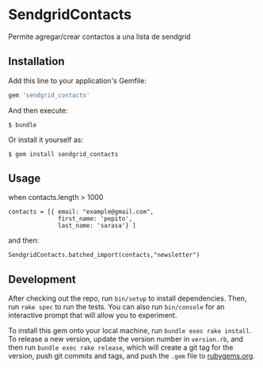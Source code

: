 # SendgridContacts

Permite agregar/crear contactos a una lista de sendgrid

## Installation

Add this line to your application's Gemfile:

```ruby
gem 'sendgrid_contacts'
```

And then execute:

    $ bundle

Or install it yourself as:

    $ gem install sendgrid_contacts

## Usage

when contacts.length > 1000

    contacts = [{ email: "example@gmail.com",
                  first_name: 'pepito',
                  last_name: 'sarasa'} ]

and then: 

    SendgridContacts.batched_import(contacts,"newsletter")

## Development

After checking out the repo, run `bin/setup` to install dependencies. Then, run `rake spec` to run the tests. You can also run `bin/console` for an interactive prompt that will allow you to experiment.

To install this gem onto your local machine, run `bundle exec rake install`. To release a new version, update the version number in `version.rb`, and then run `bundle exec rake release`, which will create a git tag for the version, push git commits and tags, and push the `.gem` file to [rubygems.org](https://rubygems.org).

